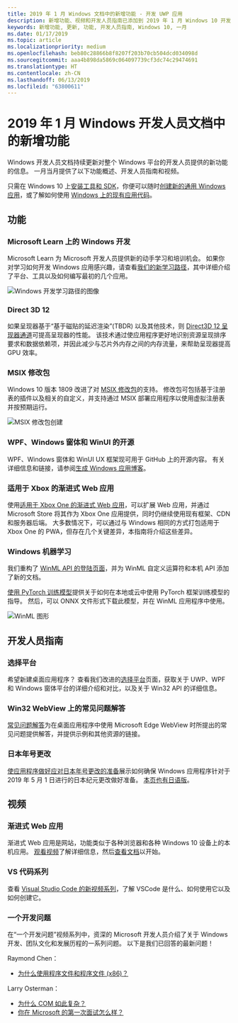 ```yaml
---
title: 2019 年 1 月 Windows 文档中的新增功能 - 开发 UWP 应用
description: 新增功能、视频和开发人员指南已添加到 2019 年 1 月 Windows 10 开发人员文档
keywords: 新增功能, 更新, 功能, 开发人员指南, Windows 10, 一月
ms.date: 01/17/2019
ms.topic: article
ms.localizationpriority: medium
ms.openlocfilehash: beb80c28866b8f8207f203b70cb504dcd034098d
ms.sourcegitcommit: aaa4b898da5869c064097739cf3dc74c29474691
ms.translationtype: HT
ms.contentlocale: zh-CN
ms.lasthandoff: 06/13/2019
ms.locfileid: "63800611"
---
```

# <a name="whats-new-in-the-windows-developer-docs-in-january-2019"></a>2019 年 1 月 Windows 开发人员文档中的新增功能

Windows 开发人员文档持续更新对整个 Windows 平台的开发人员提供的新功能的信息。 一月当月提供了以下功能概述、开发人员指南和视频。

只需在 Windows 10 上[安装工具和 SDK](https://go.microsoft.com/fwlink/?LinkId=821431)，你便可以随时[创建新的通用 Windows 应用](../get-started/create-uwp-apps.md)，或了解如何使用 [Windows 上的现有应用代码](../porting/index.md)。

## <a name="features"></a>功能

### <a name="windows-development-on-microsoft-learn"></a>Microsoft Learn 上的 Windows 开发

Microsoft Learn 为 Microsoft 开发人员提供新的动手学习和培训机会。 如果你对学习如何开发 Windows 应用感兴趣，请查看[我们的新学习路径](https://docs.microsoft.com/learn/paths/develop-windows10-apps/)，其中详细介绍了平台、工具以及如何编写最初的几个应用。

![Windows 开发学习路径的图像](images/windows-learn.png)

### <a name="direct-3d-12"></a>Direct 3D 12

如果呈现器基于“基于磁贴的延迟渲染”(TBDR) 以及其他技术，则 [Direct3D 12 呈现器通道](/windows/desktop/direct3d12/direct3d-12-render-passes)可提高呈现器的性能。 该技术通过使应用程序更好地识别资源呈现排序要求和数据依赖项，并因此减少与芯片外内存之间的内存流量，来帮助呈现器提高 GPU 效率。

### <a name="msix-modification-packages"></a>MSIX 修改包

Windows 10 版本 1809 改进了对 [MSIX 修改包](https://docs.microsoft.com/windows/msix/modification-package-1809-update)的支持。 修改包可包括基于注册表的插件以及相关的自定义，并支持通过 MSIX 部署应用程序以使用虚拟注册表并按预期运行。

![MSIX 修改包创建](images/msix-modification-package.png)

### <a name="open-source-of-wpf-windows-forms-and-winui"></a>WPF、Windows 窗体和 WinUI 的开源

WPF、Windows 窗体和 WinUI UX 框架现可用于 GitHub 上的开源内容。 有关详细信息和链接，请参阅[生成 Windows 应用博客](https://blogs.windows.com/buildingapps/2018/12/04/announcing-open-source-of-wpf-windows-forms-and-winui-at-microsoft-connect-2018/#OKZjJs1VVTrMMtkL.97)。

### <a name="progressive-web-apps-for-xbox"></a>适用于 Xbox 的渐进式 Web 应用

使用[适用于 Xbox One 的渐进式 Web 应用](https://docs.microsoft.com/microsoft-edge/progressive-web-apps/xbox-considerations)，可以扩展 Web 应用，并通过 Microsoft Store 将其作为 Xbox One 应用提供，同时仍继续使用现有框架、CDN 和服务器后端。 大多数情况下，可以通过与 Windows 相同的方式打包适用于 Xbox One 的 PWA，但存在几个关键差异，本指南将介绍这些差异。

### <a name="windows-machine-learning"></a>Windows 机器学习

我们重构了 [WinML API 的登陆页面](https://docs.microsoft.com/windows/ai/api-reference)，并为 WinML 自定义运算符和本机 API 添加了新的文档。

[使用 PyTorch 训练模型](https://docs.microsoft.com/windows/ai/train-model-pytorch)提供关于如何在本地或云中使用 PyTorch 框架训练模型的指导。 然后，可以 ONNX 文件形式下载此模型，并在 WinML 应用程序中使用。

![WinML 图形](images/winml-graphic.png)

## <a name="developer-guidance"></a>开发人员指南

### <a name="choose-your-platform"></a>选择平台

希望新建桌面应用程序？ 查看我们改进的[选择平台](https://docs.microsoft.com/windows/desktop/choose-your-technology)页面，获取关于 UWP、WPF 和 Windows 窗体平台的详细介绍和对比，以及关于 Win32 API 的详细信息。

### <a name="faqs-on-win32-webview"></a>Win32 WebView 上的常见问题解答

[常见问题解答](https://docs.microsoft.com/windows/communitytoolkit/controls/wpf-winforms/webview#frequently-asked-questions-faqs)为在桌面应用程序中使用 Microsoft Edge WebView 时所提出的常见问题提供解答，并提供示例和其他资源的链接。

### <a name="japanese-era-change"></a>日本年号更改

[使应用程序做好应对日本年号更改的准备](../design/globalizing/japanese-era-change.md)展示如何确保 Windows 应用程序针对于 2019 年 5 月 1 日进行的日本纪元更改做好准备。 [本页也有日语版](https://docs.microsoft.com/ja-jp/windows/uwp/design/globalizing/japanese-era-change)。

## <a name="videos"></a>视频

### <a name="progressive-web-apps"></a>渐进式 Web 应用

渐进式 Web 应用是网站，功能类似于各种浏览器和各种 Windows 10 设备上的本机应用。 [观看视频](https://youtu.be/ugAewC3308Y)了解详细信息，然后[查看文档](https://aka.ms/Windows-PWA)以开始。

### <a name="vs-code-series"></a>VS 代码系列

查看 [Visual Studio Code 的新视频系列](https://www.youtube.com/playlist?list=PLlrxD0HtieHjQX77y-0sWH9IZBTmv1tTx)，了解 VSCode 是什么、如何使用它以及如何创建它。

### <a name="one-dev-question"></a>一个开发问题

在“一个开发问题”视频系列中，资深的 Microsoft 开发人员介绍了关于 Windows 开发、团队文化和发展历程的一系列问题。 以下是我们已回答的最新问题！

Raymond Chen：

* [为什么使用程序文件和程序文件 (x86)？](https://youtu.be/N7o9eJpFYco)

Larry Osterman：

* [为什么 COM 如此复杂？](https://youtu.be/-gkXAV-StVA )
* [你在 Microsoft 的第一次面试怎么样？](https://youtu.be/qRb6otsHG5c)
